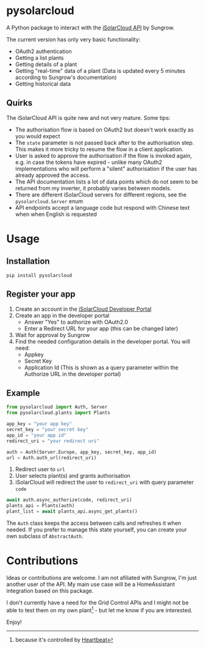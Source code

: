 # pysolarcloud

A Python package to interact with the [iSolarCloud API](https://developer-api.isolarcloud.com/) by Sungrow.

The current version has only very basic functionality:
* OAuth2 authentication
* Getting a list plants
* Getting details of a plant
* Getting "real-time" data of a plant (Data is updated every 5 minutes according to Sungrow's documentation)
* Getting historical data

## Quirks
The iSolarCloud API is quite new and not very mature. Some tips:
* The authorisation flow is based on OAuth2 but doesn't work exactly as you would expect
* The `state` parameter is not passed back after to the authorisation step. This makes it more tricky to resume the flow in a client application.
* User is asked to approve the authorisation if the flow is invoked again, e.g. in case the tokens have expired - unlike many OAuth2 implementations who will perform a "silent" authorisation if the user has already approved the access.
* The API documentation lists a lot of data points which do not seem to be returned from my inverter, it probably varies between models.
* There are different iSolarCloud servers for different regions, see the `pysolarcloud.Server` enum
* API endpoints accept a language code but respond with Chinese text when when English is requested

# Usage

## Installation

```
pip install pysolarcloud
```

## Register your app
1. Create an account in the [iSolarCloud Developer Portal](https://developer-api.isolarcloud.com/)
2. Create an app in the developer portal
   * Answer "Yes" to authorize with OAuth2.0
   * Enter a Redirect URL for your app (this can be changed later)
3. Wait for approval by Sungrow
4. Find the needed configuration details in the developer portal. You will need:
   * Appkey
   * Secret Key
   * Application Id (This is shown as a query parameter within the Authorize URL in the developer portal)

## Example

```python
from pysolarcloud import Auth, Server
from pysolarcloud.plants import Plants

app_key = "your app key"
secret_key = "your secret key"
app_id = "your app id"
redirect_uri = "your redirect uri"

auth = Auth(Server.Europe, app_key, secret_key, app_id)
url = Auth.auth_url(redirect_uri)
```
1. Redirect user to `url`
2. User selects plant(s) and grants authorisation
3. iSolarCloud will redirect the user to `redirect_uri` with query parameter `code`
```python
await auth.async_authorize(code, redirect_uri)
plants_api = Plants(auth)
plant_list = await plants_api.async_get_plants()
```

The `Auth` class keeps the access between calls and refreshes it when needed. If you prefer to manage this state yourself, you can create your own subclass of `AbstractAuth`.

# Contributions
Ideas or contributions are welcome. I am not afiliated with Sungrow, I'm just another user of the API. My main use case will be a HomeAssistant integration based on this package.

I don't currently have a need for the Grid Control APIs and I might not be able to test them on my own plant[^1] - but let me know if you are interested.

[^1]: because it's controlled by [Heartbeat](https://1komma5.com/en/offer/energymanager-heartbeat/)

Enjoy!
